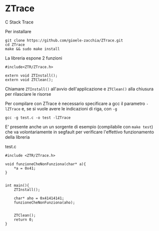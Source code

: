 # ZTrace
C Stack Trace

Per installare 
```
git clone https://github.com/gioele-zacchia/ZTrace.git
cd ZTrace
make && sudo make install
```

La libreria espone 2 funzioni
```
#include<ZTR/ZTrace.h>

extern void ZTInstall();
extern void ZTClean();

```

Chiamare `ZTInstall()` all'avvio dell'applicazione e `ZTClean()` alla chiusura per rilasciare le risorse

Per compilare con ZTrace è necessario specificare a gcc il parametro `-lZTrace` e, se si vuole avere le indicazioni di riga, con `-g`

```
gcc -g test.c -o test -lZTrace

```

E' presente anche un un sorgente di esempio (compilabile con `make test`) che va volontariamente in segfault per verificare l'effettivo funzionamento della libreria

test.c
```
#include <ZTR/ZTrace.h>

void funzioneCheNonFunziona(char* a){
    *a = 0x41;
}


int main(){
    ZTInstall();

    char* aho = 0x41414141;
    funzioneCheNonFunziona(aho);


    ZTClean();
    return 0;
}
```

